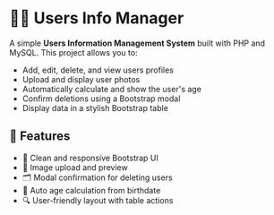 # 🧑‍🎓 Users Info Manager

A simple **Users Information Management System** built with PHP and MySQL. This project allows you to:

- Add, edit, delete, and view users profiles
- Upload and display user photos
- Automatically calculate and show the user's age
- Confirm deletions using a Bootstrap modal
- Display data in a stylish Bootstrap table

## 🚀 Features

- 🎨 Clean and responsive Bootstrap UI
- 📸 Image upload and preview
- 🗂️ Modal confirmation for deleting users
- 🧮 Auto age calculation from birthdate
- 🔍 User-friendly layout with table actions
